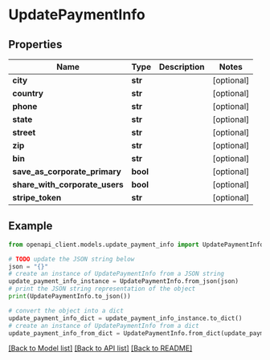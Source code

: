 # UpdatePaymentInfo


## Properties

Name | Type | Description | Notes
------------ | ------------- | ------------- | -------------
**city** | **str** |  | [optional] 
**country** | **str** |  | [optional] 
**phone** | **str** |  | [optional] 
**state** | **str** |  | [optional] 
**street** | **str** |  | [optional] 
**zip** | **str** |  | [optional] 
**bin** | **str** |  | [optional] 
**save_as_corporate_primary** | **bool** |  | [optional] 
**share_with_corporate_users** | **bool** |  | [optional] 
**stripe_token** | **str** |  | [optional] 

## Example

```python
from openapi_client.models.update_payment_info import UpdatePaymentInfo

# TODO update the JSON string below
json = "{}"
# create an instance of UpdatePaymentInfo from a JSON string
update_payment_info_instance = UpdatePaymentInfo.from_json(json)
# print the JSON string representation of the object
print(UpdatePaymentInfo.to_json())

# convert the object into a dict
update_payment_info_dict = update_payment_info_instance.to_dict()
# create an instance of UpdatePaymentInfo from a dict
update_payment_info_from_dict = UpdatePaymentInfo.from_dict(update_payment_info_dict)
```
[[Back to Model list]](../README.md#documentation-for-models) [[Back to API list]](../README.md#documentation-for-api-endpoints) [[Back to README]](../README.md)


